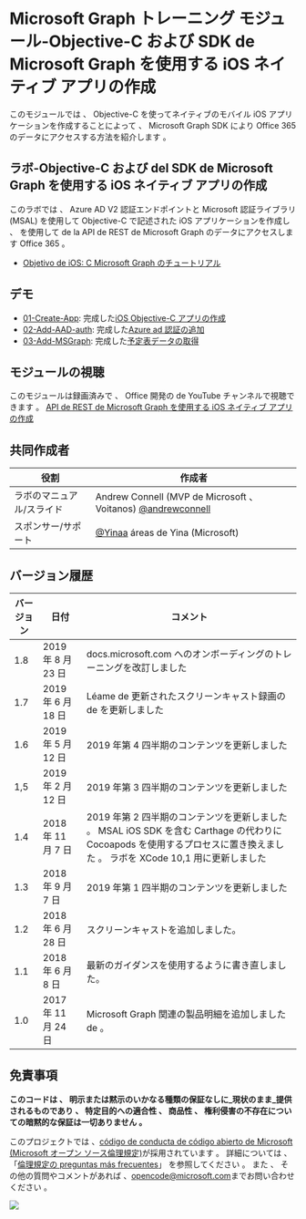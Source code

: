# <a name="microsoft-graph-----objective-c--microsoft-graph-sdk--ios--"></a>Microsoft Graph トレーニング モジュール-Objective-C および SDK de Microsoft Graph を使用する iOS ネイティブ アプリの作成

このモジュールでは 、 Objective-C を使ってネイティブのモバイル iOS アプリケーションを作成することによって 、 Microsoft Graph SDK により Office 365 のデータにアクセスする方法を紹介します 。

## <a name="---objective-c--microsoft-graph-sdk--ios--"></a>ラボ-Objective-C および del SDK de Microsoft Graph を使用する iOS ネイティブ アプリの作成

このラボでは 、 Azure AD V2 認証エンドポイントと Microsoft 認証ライブラリ (MSAL) を使用して Objective-C で記述された iOS アプリケーションを作成し 、 を使用して de la API de REST de Microsoft Graph のデータにアクセスします Office 365 。

- [Objetivo de iOS: C Microsoft Graph のチュートリアル](https://docs.microsoft.com/graph/tutorials/ios-objectivec)

## <a name=""></a>デモ

- [01-Create-App](demos/01-create-app): 完成した[iOS Objective-C アプリの作成](https://docs.microsoft.com/graph/tutorials/ios-objectivec?tutorial-step=1)
- [02-Add-AAD-auth](demos/02-add-aad-auth): 完成した[Azure ad 認証の追加](https://docs.microsoft.com/graph/tutorials/ios-objectivec?tutorial-step=3)
- [03-Add-MSGraph](demos/03-add-msgraph): 完成した[予定表データの取得](https://docs.microsoft.com/graph/tutorials/ios-objectivec?tutorial-step=4)

## <a name=""></a>モジュールの視聴

このモジュールは録画済みで 、 Office 開発の de YouTube チャンネルで視聴できます 。 [API de REST de Microsoft Graph を使用する iOS ネイティブ アプリの作成](https://youtu.be/Gg8Qy1Dqyzw)

## <a name=""></a>共同作成者

| 役割 | 作成者 |
| -------------------- | ------------------------------------------------------------------------------------- |
| ラボのマニュアル/スライド | Andrew Connell (MVP de Microsoft 、 Voitanos) [@andrewconnell](//github.com/andrewconnell) |
| スポンサー/サポート | [@Yinaa](//github.com/yinaa) áreas de Yina (Microsoft) |

## <a name=""></a>バージョン履歴

| バージョン | 日付 | コメント |
| ------- | ------------------ | ------------------------------------------------------------------------------------------------------------------------------------ |
| 1.8 | 2019 年 8 月 23 日 | docs.microsoft.com へのオンボーディングのトレーニングを改訂しました |
| 1.7 | 2019 年 6 月 18 日 | Léame de 更新されたスクリーンキャスト録画の de を更新しました |
| 1.6 | 2019 年 5 月 12 日 | 2019 年第 4 四半期のコンテンツを更新しました |
| 1,5 | 2019 年 2 月 12 日 | 2019 年第 3 四半期のコンテンツを更新しました |
| 1.4 | 2018 年 11 月 7 日 | 2019 年第 2 四半期のコンテンツを更新しました 。 MSAL iOS SDK を含む Carthage の代わりに Cocoapods を使用するプロセスに置き換えました 。 ラボを XCode 10,1 用に更新しました |
| 1.3 | 2018 年 9 月 7 日 | 2019 年第 1 四半期のコンテンツを更新しました |
| 1.2 | 2018 年 6 月 28 日 | スクリーンキャストを追加しました。 |
| 1.1 | 2018 年 6 月 8 日 | 最新のガイダンスを使用するように書き直しました。 |
| 1.0 | 2017 年 11 月 24 日 | Microsoft Graph 関連の製品明細を追加しました de 。 |

## <a name=""></a>免責事項

**このコードは 、 明示または黙示のいかなる種類の保証なしに_現状のまま_提供されるものであり 、 特定目的への適合性 、 商品性 、 権利侵害の不存在についての暗黙的な保証は一切ありません 。**

このプロジェクトでは 、[código de conducta de código abierto de Microsoft (Microsoft オープン ソース倫理規定)](https://opensource.microsoft.com/codeofconduct/)が採用されています 。 詳細については 、 「[倫理規定の preguntas más frecuentes](https://opensource.microsoft.com/codeofconduct/faq/)」 を参照してください 。 また 、 その他の質問やコメントがあれば 、[opencode@microsoft.com](mailto:opencode@microsoft.com)までお問い合わせください 。

<img src="https://telemetry.sharepointpnp.com/msgraph-training-ios-objectivec" />

